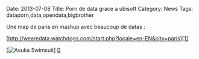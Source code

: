 Date: 2013-07-08
Title: Porn de data grace a ubisoft
Category: News
Tags: dataporn,data,opendata,bigbrother

[0]: http://bussiere.github.io/RapidNews/static/images/dataporn.jpg  "Grande Version"
[1]: http://wearedata.watchdogs.com/start.php?locale=en-EN&city=paris

Une map de paris en mashup avec beaucoup de datas :

[http://wearedata.watchdogs.com/start.php?locale=en-EN&city=paris][1]



[![Asuka Swimsuit](http://bussiere.github.io/RapidNews/static/images/dataporn_thumbs.jpg)] [0] 



